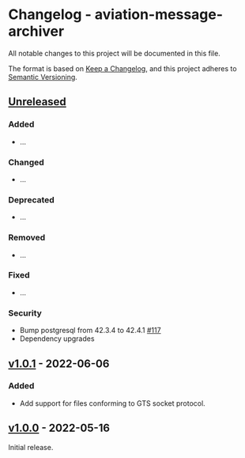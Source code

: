 # Changelog - aviation-message-archiver

All notable changes to this project will be documented in this file.

The format is based on [Keep a Changelog](https://keepachangelog.com/en/1.0.0/), and this project adheres
to [Semantic Versioning](https://semver.org/spec/v2.0.0.html).

## [Unreleased]

### Added

- ...

### Changed

- ...

### Deprecated

- ...

### Removed

- ...

### Fixed

- ...

### Security

- Bump postgresql from 42.3.4 to 42.4.1 [#117]
- Dependency upgrades

## [v1.0.1] - 2022-06-06

### Added

- Add support for files conforming to GTS socket protocol.

## [v1.0.0] - 2022-05-16

Initial release.

[Unreleased]: https://github.com/fmidev/aviation-message-archiver/compare/aviation-message-archiver-1.0.1...HEAD

[v1.0.1]: https://github.com/fmidev/aviation-message-archiver/releases/tag/aviation-message-archiver-1.0.1

[v1.0.0]: https://github.com/fmidev/aviation-message-archiver/releases/tag/aviation-message-archiver-1.0.0

[#117]: https://github.com/fmidev/aviation-message-archiver/pull/117
